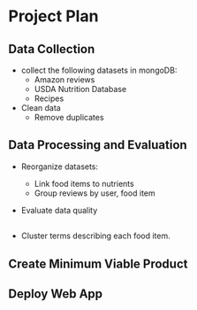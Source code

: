 # Project Plan 

## Data Collection 

* collect the following datasets in mongoDB: 
  - Amazon reviews 
  - USDA Nutrition Database 
  - Recipes 
* Clean data 
  - Remove duplicates 
  
## Data Processing and Evaluation 

* Reorganize datasets: 
  - Link food items to nutrients 
  - Group reviews by user, food item 
  
* Evaluate data quality 
 
 


## 

- Cluster terms describing each food item.  

## Create Minimum Viable Product 



## Deploy Web App
